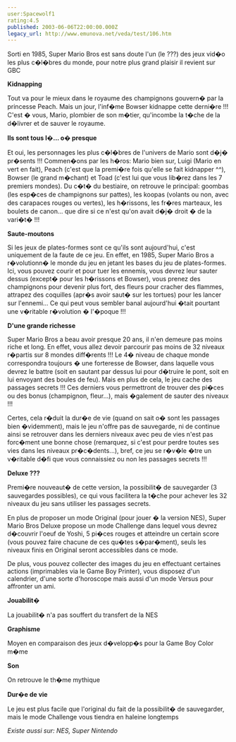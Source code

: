 ```yaml
---
user:Spacewolf1
rating:4.5
published: 2003-06-06T22:00:00.000Z
legacy_url: http://www.emunova.net/veda/test/106.htm
---
```

Sorti en 1985, Super Mario Bros est sans doute l'un (le ???) des jeux vid�o les plus c�l�bres du monde, pour notre plus grand plaisir il revient sur GBC  

  

**Kidnapping**  

Tout va pour le mieux dans le royaume des champignons gouvern� par la princesse Peach. Mais un jour, l'inf�me Bowser kidnappe cette derni�re !!! C'est � vous, Mario, plombier de son m�tier, qu'incombe la t�che de la d�livrer et de sauver le royaume.  

  

**Ils sont tous l�... o� presque**  

Et oui, les personnages les plus c�l�bres de l'univers de Mario sont d�j� pr�sents !!! Commen�ons par les h�ros: Mario bien sur, Luigi (Mario en vert en fait), Peach (c'est que la premi�re fois qu'elle se fait kidnapper ^^), Bowser (le grand m�chant) et Toad (c'est lui que vous lib�rez dans les 7 premiers mondes). Du c�t� du bestiaire, on retrouve le principal: goombas (les esp�ces de champignons sur pattes), les koopas (volants ou non, avec des carapaces rouges ou vertes), les h�rissons, les fr�res marteaux, les boulets de canon... que dire si ce n'est qu'on avait d�j� droit � de la vari�t� !!!  

  

**Saute-moutons**  

Si les jeux de plates-formes sont ce qu'ils sont aujourd'hui, c'est uniquement de la faute de ce jeu. En effet, en 1985, Super Mario Bros a r�volutionn� le monde du jeu en jetant les bases du jeu de plates-formes. Ici, vous pouvez courir et pour tuer les ennemis, vous devrez leur sauter dessus (except� pour les h�rissons et Bowser), vous prenez des champignons pour devenir plus fort, des fleurs pour cracher des flammes, attrapez des coquilles (apr�s avoir saut� sur les tortues) pour les lancer sur l'ennemi... Ce qui peut vous sembler banal aujourd'hui �tait pourtant une v�ritable r�volution � l'�poque !!!  

  

**D'une grande richesse**  

Super Mario Bros a beau avoir presque 20 ans, il n'en demeure pas moins riche et long. En effet, vous allez devoir parcourir pas moins de 32 niveaux r�partis sur 8 mondes diff�rents !!! Le 4� niveau de chaque monde correspondra toujours � une forteresse de Bowser, dans laquelle vous devrez le battre (soit en sautant par dessus lui pour d�truire le pont, soit en lui envoyant des boules de feu). Mais en plus de cela, le jeu cache des passages secrets !!! Ces derniers vous permettront de trouver des pi�ces ou des bonus (champignon, fleur...), mais �galement de sauter des niveaux !!!  

Certes, cela r�duit la dur�e de vie (quand on sait o� sont les passages bien �videmment), mais le jeu n'offre pas de sauvegarde, ni de continue ainsi se retrouver dans les derniers niveaux avec peu de vies n'est pas forc�ment une bonne chose (remarquez, si c'est pour perdre toutes ses vies dans les niveaux pr�c�dents...), bref, ce jeu se r�v�le �tre un v�ritable d�fi que vous connaissiez ou non les passages secrets !!!  

  

**Deluxe ???**  

Premi�re nouveaut� de cette version, la possibilit� de sauvegarder (3 sauvegardes possibles), ce qui vous facilitera la t�che pour achever les 32 niveaux du jeu sans utiliser les passages secrets.  

En plus de proposer un mode Original (pour jouer � la version NES), Super Mario Bros Deluxe propose un mode Challenge dans lequel vous devrez d�couvrir l'oeuf de Yoshi, 5 pi�ces rouges et atteindre un certain score (vous pouvez faire chacune de ces qu�tes s�par�ment), seuls les niveaux finis en Original seront accessibles dans ce mode.  

De plus, vous pouvez collecter des images du jeu en effectuant certaines actions (imprimables via le Game Boy Printer), vous disposez d'un calendrier, d'une sorte d'horoscope mais aussi d'un mode Versus pour affronter un ami.  

  

  

**Jouabilit�**  

La jouabilit� n'a pas souffert du transfert de la NES  

**Graphisme**  

Moyen en comparaison des jeux d�velopp�s pour la Game Boy Color m�me  

**Son**  

On retrouve le th�me mythique  

**Dur�e de vie**  

Le jeu est plus facile que l'original du fait de la possibilit� de sauvegarder, mais le mode Challenge vous tiendra en haleine longtemps  

  

_Existe aussi sur:_ _NES, Super Nintendo_